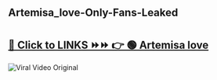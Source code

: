 
 ## Artemisa_love-Only-Fans-Leaked

# <h2><a href="https://clipsfans.com/Artemisa_love&ref=git">🔗 Click to LINKS ⏩⏩ 👉 🟢 Artemisa love </a></h2>

<a href="https://clipsfans.com/Artemisa_love&ref=git" rel="nofollow" data-target="animated-image.originalLink"><img src="https://i.ibb.co.com/xMMVF88/686577567.gif" alt="Viral Video Original" style="max-width: 100%; display: inline-block;" data-target="animated-image.originalImage"></a>
